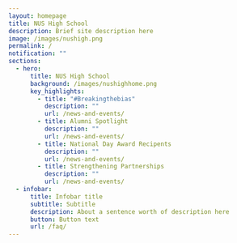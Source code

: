 ```yaml
---
layout: homepage
title: NUS High School
description: Brief site description here
image: /images/nushigh.png
permalink: /
notification: ""
sections:
  - hero:
      title: NUS High School
      background: /images/nushighhome.png
      key_highlights:
        - title: "#Breakingthebias"
          description: ""
          url: /news-and-events/
        - title: Alumni Spotlight
          description: ""
          url: /news-and-events/
        - title: National Day Award Recipents
          description: ""
          url: /news-and-events/
        - title: Strengthening Partnerships
          description: ""
          url: /news-and-events/
  - infobar:
      title: Infobar title
      subtitle: Subtitle
      description: About a sentence worth of description here
      button: Button text
      url: /faq/
---
```

